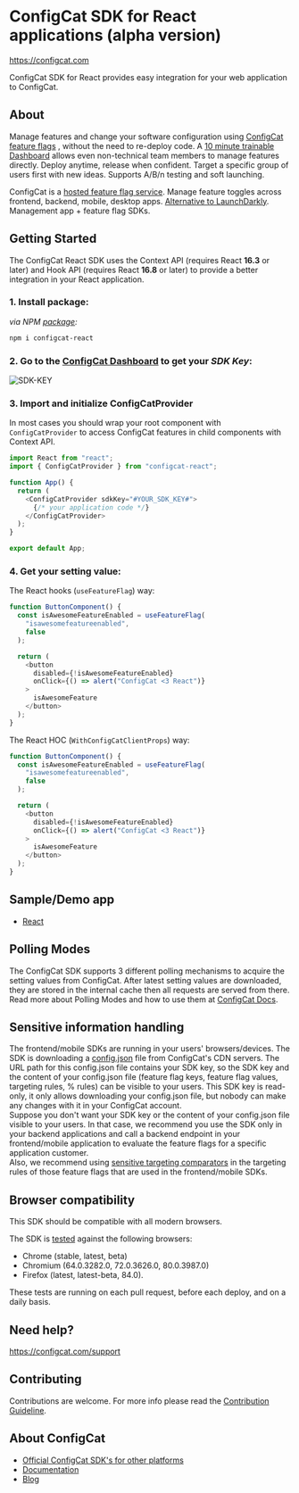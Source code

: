 # ConfigCat SDK for React applications (alpha version)

https://configcat.com

ConfigCat SDK for React provides easy integration for your web application to ConfigCat.

## About

Manage features and change your software configuration using <a href="https://configcat.com" target="_blank">ConfigCat feature flags</a>
, without the need to re-deploy code. A <a href="https://app.configcat.com" target="_blank">10 minute trainable Dashboard</a>
allows even non-technical team members to manage features directly. Deploy anytime, release when confident.
Target a specific group of users first with new ideas. Supports A/B/n testing and soft launching.

ConfigCat is a <a href="https://configcat.com" target="_blank">hosted feature flag service</a>. Manage feature toggles across frontend, backend, mobile, desktop apps. <a href="https://configcat.com" target="_blank">Alternative to LaunchDarkly</a>. Management app + feature flag SDKs.

## Getting Started

The ConfigCat React SDK uses the Context API (requires React **16.3** or later) and Hook API (requires React **16.8** or later) to provide a better integration in your React application.

### 1. Install package:

_via NPM [package](https://npmjs.com/package/configcat-react):_

```PowerShell
npm i configcat-react
```

### 2. Go to the <a href="https://app.configcat.com/sdkkey" target="_blank">ConfigCat Dashboard</a> to get your *SDK Key*:

![SDK-KEY](https://raw.githubusercontent.com/ConfigCat/js-sdk/master/media/readme02-3.png  "SDK-KEY")

### 3. Import and initialize ConfigCatProvider

In most cases you should wrap your root component with `ConfigCatProvider` to access ConfigCat features in child components with Context API.

```js
import React from "react";
import { ConfigCatProvider } from "configcat-react";

function App() {
  return (
    <ConfigCatProvider sdkKey="#YOUR_SDK_KEY#">
      {/* your application code */}
    </ConfigCatProvider>
  );
}

export default App;
```

### 4. Get your setting value:

The React hooks (`useFeatureFlag`) way:
```js
function ButtonComponent() {
  const isAwesomeFeatureEnabled = useFeatureFlag(
    "isawesomefeatureenabled",
    false
  );

  return (
    <button
      disabled={!isAwesomeFeatureEnabled}
      onClick={() => alert("ConfigCat <3 React")}
    >
      isAwesomeFeature
    </button>
  );
}
```

The React HOC (`WithConfigCatClientProps`) way:
```js
function ButtonComponent() {
  const isAwesomeFeatureEnabled = useFeatureFlag(
    "isawesomefeatureenabled",
    false
  );

  return (
    <button
      disabled={!isAwesomeFeatureEnabled}
      onClick={() => alert("ConfigCat <3 React")}
    >
      isAwesomeFeature
    </button>
  );
}
```

## Sample/Demo app
  - [React](https://github.com/configcat/react-sdk/tree/main/samples/react-sdk-sample)

## Polling Modes
The ConfigCat SDK supports 3 different polling mechanisms to acquire the setting values from ConfigCat. After latest setting values are downloaded, they are stored in the internal cache then all requests are served from there. Read more about Polling Modes and how to use them at [ConfigCat Docs](https://configcat.com/docs/sdk-reference/react/).

## Sensitive information handling

The frontend/mobile SDKs are running in your users' browsers/devices. The SDK is downloading a [config.json](https://configcat.com/docs/requests/) file from ConfigCat's CDN servers. The URL path for this config.json file contains your SDK key, so the SDK key and the content of your config.json file (feature flag keys, feature flag values, targeting rules, % rules) can be visible to your users. 
This SDK key is read-only, it only allows downloading your config.json file, but nobody can make any changes with it in your ConfigCat account.  
Suppose you don't want your SDK key or the content of your config.json file visible to your users. In that case, we recommend you use the SDK only in your backend applications and call a backend endpoint in your frontend/mobile application to evaluate the feature flags for a specific application customer.  
Also, we recommend using [sensitive targeting comparators](https://configcat.com/docs/advanced/targeting/#sensitive-text-comparators) in the targeting rules of those feature flags that are used in the frontend/mobile SDKs.

## Browser compatibility
This SDK should be compatible with all modern browsers.

The SDK is [tested](https://github.com/configcat/react-sdk/actions/workflows/react-ci.yml) against the following browsers:
- Chrome (stable, latest, beta)
- Chromium (64.0.3282.0, 72.0.3626.0, 80.0.3987.0)
- Firefox (latest, latest-beta, 84.0).

These tests are running on each pull request, before each deploy, and on a daily basis. 

## Need help?
https://configcat.com/support

## Contributing
Contributions are welcome. For more info please read the [Contribution Guideline](CONTRIBUTING.md).

## About ConfigCat
- [Official ConfigCat SDK's for other platforms](https://github.com/configcat)
- [Documentation](https://configcat.com/docs)
- [Blog](https://blog.configcat.com)

